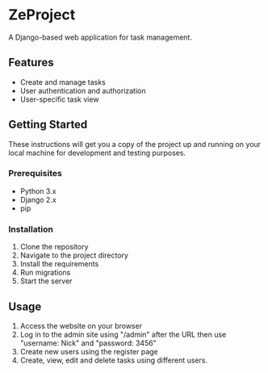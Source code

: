 # ZeProject

A Django-based web application for task management.

## Features

- Create and manage tasks
- User authentication and authorization
- User-specific task view

## Getting Started

These instructions will get you a copy of the project up and running on your local machine for development and testing purposes.

### Prerequisites

- Python 3.x
- Django 2.x
- pip

### Installation

1. Clone the repository
2. Navigate to the project directory
3. Install the requirements
4. Run migrations
5. Start the server

## Usage

1. Access the website on your browser
2. Log in to the admin site using "/admin" after the URL then use "username: Nick" and "password: 3456" 
3. Create new users using the register page
4. Create, view, edit and delete tasks using different users.
